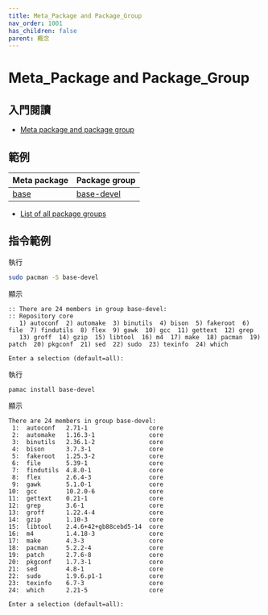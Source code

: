 ```yaml
---
title: Meta_Package and Package_Group
nav_order: 1001
has_children: false
parent: 概念
---
```


# Meta_Package and Package_Group


## 入門閱讀

* [Meta package and package group](https://wiki.archlinux.org/index.php/Meta_package_and_package_group)


## 範例

| Meta package | Package group |
| --- | --- |
| [base](https://archlinux.org/packages/core/any/base/) | [base-devel](https://archlinux.org/groups/x86_64/base-devel/) |


* [List of all package groups](https://archlinux.org/groups/)


## 指令範例


執行

``` sh
sudo pacman -S base-devel
```

顯示

```
:: There are 24 members in group base-devel:
:: Repository core
   1) autoconf  2) automake  3) binutils  4) bison  5) fakeroot  6) file  7) findutils  8) flex  9) gawk  10) gcc  11) gettext  12) grep
   13) groff  14) gzip  15) libtool  16) m4  17) make  18) pacman  19) patch  20) pkgconf  21) sed  22) sudo  23) texinfo  24) which

Enter a selection (default=all):
```

執行

```
pamac install base-devel
```

顯示

```
There are 24 members in group base-devel:
 1:  autoconf   2.71-1                 core
 2:  automake   1.16.3-1               core
 3:  binutils   2.36.1-2               core
 4:  bison      3.7.3-1                core
 5:  fakeroot   1.25.3-2               core
 6:  file       5.39-1                 core
 7:  findutils  4.8.0-1                core
 8:  flex       2.6.4-3                core
 9:  gawk       5.1.0-1                core
10:  gcc        10.2.0-6               core
11:  gettext    0.21-1                 core
12:  grep       3.6-1                  core
13:  groff      1.22.4-4               core
14:  gzip       1.10-3                 core
15:  libtool    2.4.6+42+gb88cebd5-14  core
16:  m4         1.4.18-3               core
17:  make       4.3-3                  core
18:  pacman     5.2.2-4                core
19:  patch      2.7.6-8                core
20:  pkgconf    1.7.3-1                core
21:  sed        4.8-1                  core
22:  sudo       1.9.6.p1-1             core
23:  texinfo    6.7-3                  core
24:  which      2.21-5                 core

Enter a selection (default=all):
```
